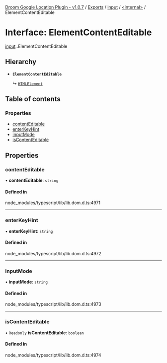 [Droom Google Location Plugin - v1.0.7](../README.md) / [Exports](../modules.md) / [input](../modules/input.md) / [<internal\>](../modules/input._internal_.md) / ElementContentEditable

# Interface: ElementContentEditable

[input](../modules/input.md).[<internal>](../modules/input._internal_.md).ElementContentEditable

## Hierarchy

- **`ElementContentEditable`**

  ↳ [`HTMLElement`](input._internal_.HTMLElement.md)

## Table of contents

### Properties

- [contentEditable](input._internal_.ElementContentEditable.md#contenteditable)
- [enterKeyHint](input._internal_.ElementContentEditable.md#enterkeyhint)
- [inputMode](input._internal_.ElementContentEditable.md#inputmode)
- [isContentEditable](input._internal_.ElementContentEditable.md#iscontenteditable)

## Properties

### contentEditable

• **contentEditable**: `string`

#### Defined in

node_modules/typescript/lib/lib.dom.d.ts:4971

___

### enterKeyHint

• **enterKeyHint**: `string`

#### Defined in

node_modules/typescript/lib/lib.dom.d.ts:4972

___

### inputMode

• **inputMode**: `string`

#### Defined in

node_modules/typescript/lib/lib.dom.d.ts:4973

___

### isContentEditable

• `Readonly` **isContentEditable**: `boolean`

#### Defined in

node_modules/typescript/lib/lib.dom.d.ts:4974
